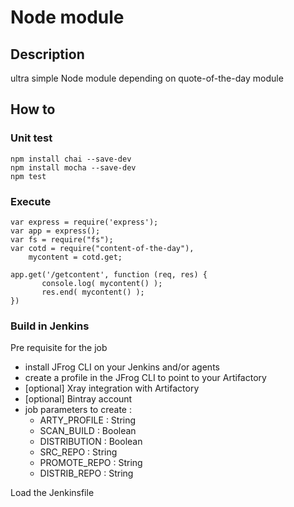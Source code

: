 # Node module

## Description 

ultra simple Node module depending on quote-of-the-day module 

## How to 

### Unit test

```
npm install chai --save-dev
npm install mocha --save-dev
npm test
```

### Execute

```
var express = require('express');
var app = express();
var fs = require("fs");
var cotd = require("content-of-the-day"),
    mycontent = cotd.get;

app.get('/getcontent', function (req, res) {
       console.log( mycontent() );
       res.end( mycontent() );
})

```
### Build in Jenkins

Pre requisite for the job
- install JFrog CLI on your Jenkins and/or agents
- create a profile in the JFrog CLI to point to your Artifactory 
- [optional] Xray integration with Artifactory 
- [optional] Bintray account 
- job parameters to create :
	- ARTY_PROFILE : String 
	- SCAN_BUILD   : Boolean  
	- DISTRIBUTION : Boolean   
	- SRC_REPO     : String 
	- PROMOTE_REPO : String 
	- DISTRIB_REPO : String 

Load the Jenkinsfile
